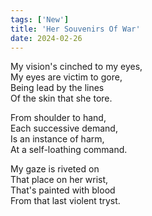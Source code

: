```yaml
---
tags: ['New']
title: 'Her Souvenirs Of War'
date: 2024-02-26
---
```


My vision's cinched to my eyes,  
My eyes are victim to gore,  
Being lead by the lines  
Of the skin that she tore.

From shoulder to hand,  
Each successive demand,  
Is an instance of harm,  
At a self-loathing command.

My gaze is riveted on  
That place on her wrist,  
That's painted with blood  
From that last violent tryst.  
